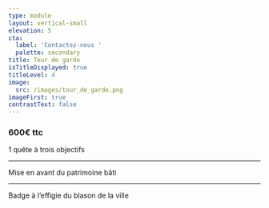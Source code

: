 ```yaml
---
type: module
layout: vertical-small
elevation: 5
cta:
  label: 'Contactez-nous '
  palette: secondary
title: Tour de garde
isTitleDisplayed: true
titleLevel: 4
image:
  src: /images/tour_de_garde.png
imageFirst: true
contrastText: false
---
```

### **600€ ttc**
1 quête à trois objectifs

---
Mise en avant du patrimoine bâti

---
Badge à l’effigie du blason de la ville
